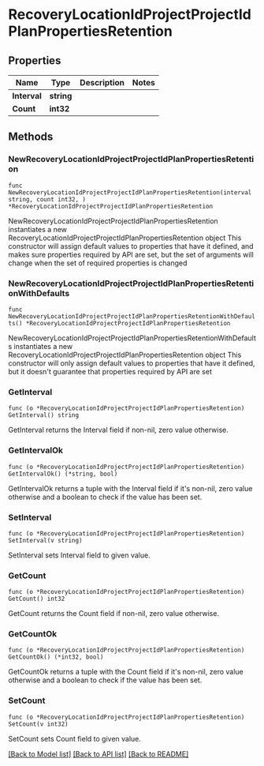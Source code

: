# RecoveryLocationIdProjectProjectIdPlanPropertiesRetention

## Properties

Name | Type | Description | Notes
------------ | ------------- | ------------- | -------------
**Interval** | **string** |  | 
**Count** | **int32** |  | 

## Methods

### NewRecoveryLocationIdProjectProjectIdPlanPropertiesRetention

`func NewRecoveryLocationIdProjectProjectIdPlanPropertiesRetention(interval string, count int32, ) *RecoveryLocationIdProjectProjectIdPlanPropertiesRetention`

NewRecoveryLocationIdProjectProjectIdPlanPropertiesRetention instantiates a new RecoveryLocationIdProjectProjectIdPlanPropertiesRetention object
This constructor will assign default values to properties that have it defined,
and makes sure properties required by API are set, but the set of arguments
will change when the set of required properties is changed

### NewRecoveryLocationIdProjectProjectIdPlanPropertiesRetentionWithDefaults

`func NewRecoveryLocationIdProjectProjectIdPlanPropertiesRetentionWithDefaults() *RecoveryLocationIdProjectProjectIdPlanPropertiesRetention`

NewRecoveryLocationIdProjectProjectIdPlanPropertiesRetentionWithDefaults instantiates a new RecoveryLocationIdProjectProjectIdPlanPropertiesRetention object
This constructor will only assign default values to properties that have it defined,
but it doesn't guarantee that properties required by API are set

### GetInterval

`func (o *RecoveryLocationIdProjectProjectIdPlanPropertiesRetention) GetInterval() string`

GetInterval returns the Interval field if non-nil, zero value otherwise.

### GetIntervalOk

`func (o *RecoveryLocationIdProjectProjectIdPlanPropertiesRetention) GetIntervalOk() (*string, bool)`

GetIntervalOk returns a tuple with the Interval field if it's non-nil, zero value otherwise
and a boolean to check if the value has been set.

### SetInterval

`func (o *RecoveryLocationIdProjectProjectIdPlanPropertiesRetention) SetInterval(v string)`

SetInterval sets Interval field to given value.


### GetCount

`func (o *RecoveryLocationIdProjectProjectIdPlanPropertiesRetention) GetCount() int32`

GetCount returns the Count field if non-nil, zero value otherwise.

### GetCountOk

`func (o *RecoveryLocationIdProjectProjectIdPlanPropertiesRetention) GetCountOk() (*int32, bool)`

GetCountOk returns a tuple with the Count field if it's non-nil, zero value otherwise
and a boolean to check if the value has been set.

### SetCount

`func (o *RecoveryLocationIdProjectProjectIdPlanPropertiesRetention) SetCount(v int32)`

SetCount sets Count field to given value.



[[Back to Model list]](../README.md#documentation-for-models) [[Back to API list]](../README.md#documentation-for-api-endpoints) [[Back to README]](../README.md)


